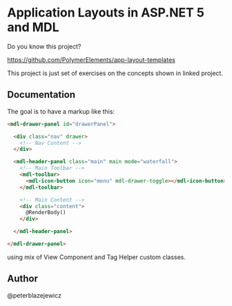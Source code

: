 # Application Layouts in ASP.NET 5 and MDL

Do you know this project?

https://github.com/PolymerElements/app-layout-templates

This project is just set of exercises on the concepts shown in linked project.

## Documentation

The goal is to have a markup like this:

```html
<mdl-drawer-panel id="drawerPanel">

  <div class="nav" drawer>
    <!-- Nav Content -->
  </div>

  <mdl-header-panel class="main" main mode="waterfall">
    <!-- Main Toolbar -->
    <mdl-toolbar>
      <mdl-icon-button icon="menu" mdl-drawer-toggle></mdl-icon-button>
    </mdl-toolbar>

    <!-- Main Content -->
    <div class="content">
      @RenderBody()
    </div>

  </mdl-header-panel>

</mdl-drawer-panel>
```

using mix of View Component and Tag Helper custom classes.

## Author
@peterblazejewicz
